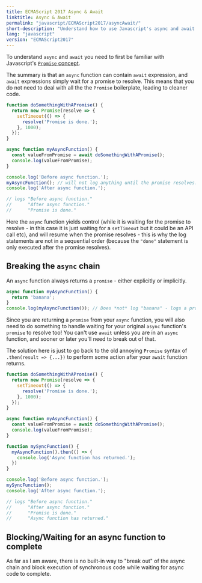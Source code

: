 ```yaml
---
title: ECMAScript 2017 Async & Await
linktitle: Async & Await
permalink: "javascript/ECMAScript2017/asyncAwait/"
short-description: "Understand how to use Javascript's async and await to make your asynchronous code clearer and easier to understand."
lang: "javascript"
version: "ECMAScript2017"
---
```


To understand `async` and `await` you need to first be familiar with
Javascript's [`Promise` concept](/javascript/ECMAScript2015/promises/).

The summary is that an `async` function can contain `await` expression, and
`await` expressions simply wait for a promise to resolve. This means that you
do not need to deal with all the the `Promise` boilerplate, leading to cleaner
code.

```javascript
function doSomethingWithAPromise() {
  return new Promise(resolve => {
    setTimeout(() => {
      resolve('Promise is done.');
    }, 1000);
  });
}

async function myAsyncFunction() {
  const valueFromPromise = await doSomethingWithAPromise();
  console.log(valueFromPromise);
}

console.log('Before async function.');
myAsyncFunction(); // will not log anything until the promise resolves.
console.log('After async function.');

// logs "Before async function."
//      "After async function."
//      "Promise is done."
```

Here the `async` function yields control (while it is waiting for the promise to
resolve - in this case it is just waiting for a `setTimeout` but it could be an
API call etc), and will resume when the promise resolves - this is why the log
statements are not in a sequential order (because the `"done"` statement is only
executed after the promise resolves).

## Breaking the `async` chain

An `async` function always returns a `promise` - either explicitly or implicitly.

```javascript
async function myAsyncFunction() {
  return 'banana';
}
console.log(myAsyncFunction()); // Does *not* log "banana" - logs a promise object.
```

Since you are returning a `promise` from your `async` function, you will also
need to do something to handle waiting for your original `async` function's
`promise` to resolve too!  You can't use `await` unless you are in an `async`
function, and sooner or later you'll need to break out of that.

The solution here is just to go back to the old annoying `Promise` syntax of `.then(result => {...})` to
perform some action after your `await` function returns.

```javascript
function doSomethingWithAPromise() {
  return new Promise(resolve => {
    setTimeout(() => {
      resolve('Promise is done.');
    }, 1000);
  });
}

async function myAsyncFunction() {
  const valueFromPromise = await doSomethingWithAPromise();
  console.log(valueFromPromise);
}

function mySyncFunction() {
  myAsyncFunction().then(() => {
    console.log('Async function has returned.');
  })
}

console.log('Before async function.');
mySyncFunction();
console.log('After async function.');

// logs "Before async function."
//      "After async function."
//      "Promise is done."
//      "Async function has returned."
```

## Blocking/Waiting for an async function to complete

As far as I am aware, there is no built-in way to "break out" of the async chain and block
execution of synchronous code while waiting for async code to complete.
